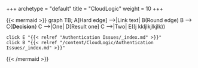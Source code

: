 +++
archetype = "default"
title = "CloudLogic"
weight = 10
+++

{{< mermaid >}}
graph TB;
    A[Hard edge] -->|Link text| B(Round edge)
    B --> C{<strong>Decision</strong>}
    C -->|One| D[Result one]
    C -->|Two| E((j kkljlkjlkjlk))
    
    click E "{{< relref "Authentication Issues/_index.md" >}}"
    click B "{{< relref "/content/CloudLogic/Authentication Issues/_index.md" >}}"
{{< /mermaid >}}
